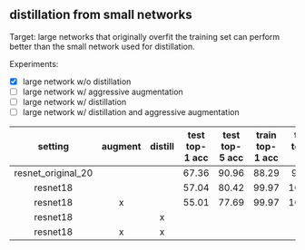## distillation from small networks

Target: large networks that originally overfit the training set
can perform better than the small network used for distillation.

Experiments:
- [x] large network w/o distillation
- [ ] large network w/ aggressive augmentation
- [ ] large network w/ distillation
- [ ] large network w/ distillation and aggressive augmentation

|      setting       | augment | distill | test top-1 acc | test top-5 acc | train top-1 acc | train top-5 acc |
|:------------------:|:-------:|:-------:|:--------------:|:--------------:|:---------------:|:---------------:|
| resnet_original_20 |         |         |     67.36      |     90.96      |      88.29      |      98.77      |
|      resnet18      |         |         |     57.04      |     80.42      |      99.97      |     100.00      |
|      resnet18      |    x    |         |     55.01      |     77.69      |      99.97      |     100.00      |
|      resnet18      |         |    x    |                |                |                 |                 |
|      resnet18      |    x    |    x    |                |                |                 |                 |
